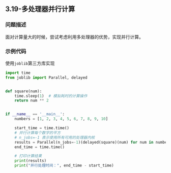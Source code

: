 ## 3.19-多处理器并行计算

### 问题描述
面对计算量大的时候，尝试考虑利用多处理器的优势，实现并行计算。


### 示例代码

使用`joblib`第三方库实现

```python
import time
from joblib import Parallel, delayed


def square(num):
    time.sleep(1)  # 模拟耗时的计算操作
    return num ** 2


if __name__ == '__main__':
    numbers = [1, 2, 3, 4, 5, 6, 7, 8, 9, 10]

    start_time = time.time()
    # 并行计算每个数字的平方
    # n_jobs=-1 表示使用所有可用的处理器内核
    results = Parallel(n_jobs=-1)(delayed(square)(num) for num in numbers)
    end_time = time.time()

    # 打印计算结果
    print(results)
    print("并行处理时间：", end_time - start_time)

```




